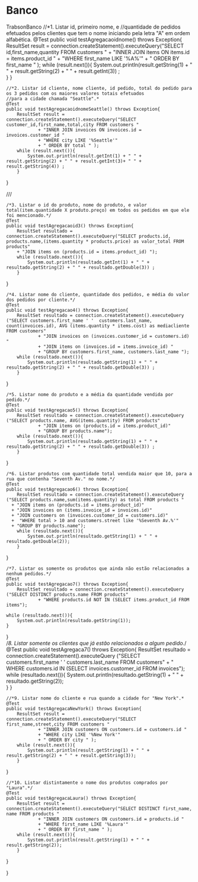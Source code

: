 # Banco
TrabsonBanco
//*1. Listar id, primeiro nome, e 
	//quantidade de pedidos efetuados pelos clientes que tem o nome iniciando pela letra "A" em ordem alfabética.
	@Test
	public void testAgregacaoidnome() throws Exception{
		ResultSet result = connection.createStatement().executeQuery("SELECT id,first_name,quantity FROM customers "
				+ "INNER JOIN items ON items.id = items.product_id "
				+ "WHERE first_name LIKE '%A%'"
				+ " ORDER BY first_name " );
		while (result.next()){
			System.out.println(result.getString(1) + " " + result.getString(2) + " " + result.getInt(3)) ;	
		}
}


	//*2. Listar id cliente, nome cliente, id pedido, total do pedido para os 3 pedidos com os maiores valores totais efetuados 
	//para a cidade chamada "Seattle".*	
	@Test
	public void testAgregacaoidnomeSeattle() throws Exception{
		ResultSet result = connection.createStatement().executeQuery("SELECT customer_id,first_name,total,city FROM customers "
				+ "INNER JOIN invoices ON invoices.id = invoices.customer_id "
				+ "WHERE city LIKE '%Seattle'"
				+ " ORDER BY total " );
		while (result.next()){
			System.out.println(result.getInt(1) + " " + result.getString(2) + " " + result.getInt(3)+ " " + result.getString(4)) ;	
		}
}
	
///

	/*3. Listar o id do produto, nome do produto, e valor total(item.quantidade X produto.preço) em todos os pedidos em que ele foi mencionado.*/
	@Test
	public void testAgregacaoid3() throws Exception{
		ResultSet resultado = connection.createStatement().executeQuery("SELECT products.id, products.name,(items.quantity * products.price) as valor_total FROM products"
	    + "JOIN items on (products.id = items.product_id) ");
		while (resultado.next()){
			System.out.println(resultado.getInt(1) + " " + resultado.getString(2) + " " + resultado.getDouble(3)) ;	
		}
}		
	

	/*4. Listar nome do cliente, quantidade dos pedidos, e média do valor dos pedidos por cliente.*/
	@Test
	public void testAgregacao4() throws Exception{
		ResultSet resultado = connection.createStatement().executeQuery ("SELECT customers.first_name ' '  customers.last_name, count(invoices.id), AVG (items.quantity * items.cost) as mediacliente FROM customers"
				+ "JOIN invoices on (invoices.customer_id = customers.id) "
				+ "JOIN items on (invoices.id = items.invoice_id) "
				+ "GROUP BY customers.first_name, customers.last_name ");
		while (resultado.next()){
			System.out.println(resultado.getString(1) + " " + resultado.getString(2) + " " + resultado.getDouble(3)) ;	
		}
}	

	/*5. Listar nome do produto e a média da quantidade vendida por pedido.*/
	@Test
	public void testAgregacao5() throws Exception{
		ResultSet resultado = connection.createStatement().executeQuery ("SELECT products.name, AVG(items.quantity) FROM products"
				+ "JOIN items on (products.id = items.product_id)"
				+ "GROUP BY products.name");
		while (resultado.next()){
			System.out.println(resultado.getString(1) + " " + resultado.getString(2) + " " + resultado.getDouble(3)) ;	
		}
}	

	/*6. Listar produtos com quantidade total vendida maior que 10, para a rua que contenha "Seventh Av." no nome.*/
	@Test
	public void testAgregacao6() throws Exception{
		ResultSet resultado = connection.createStatement().executeQuery ("SELECT products.name,sum(items.quantity) as total FROM products "
	  + "JOIN items on (products.id = items.product_id)"
	  + "JOIN invoices on (items.invoice_id = invoices.id)"
	  + "JOIN customers on (invoices.customer_id = customers.id)"
	  +  "WHERE total > 10 and customers.street like '%Seventh Av.%'"
	  + "GROUP BY products.name"); 
		while (resultado.next()){
			System.out.println(resultado.getString(1) + " " + resultado.getDouble(2));
		}
}	
		

	/*7. Listar os somente os produtos que ainda não estão relacionados a nenhum pedidos.*/
	@Test
	public void testAgregacao7() throws Exception{
		ResultSet resultado = connection.createStatement().executeQuery ("SELECT DISTINCT products.name FROM products"
				+ "WHERE products.id NOT IN (SELECT items.product_id FROM items");
	
	while (resultado.next()){
		System.out.println(resultado.getString(1));	
	}
}	
	/*8. Listar somente os clientes que já estão relacionados a algum pedido.*/
	@Test
	public void testAgregaca7() throws Exception{
		ResultSet resultado = connection.createStatement().executeQuery ("SELECT customers.first_name ' ' customers.last_name FROM customers"
				+ " WHERE customers.id IN (SELECT invoices.customer_id FROM invoices");
		while (resultado.next()){
			System.out.println(resultado.getString(1) + " " + resultado.getString(2));	
	}
}

	//*9. Listar nome do cliente e rua quando a cidade for "New York".*
	@Test
	public void testAgregacaNewYork() throws Exception{
		ResultSet result = connection.createStatement().executeQuery("SELECT first_name,street,city FROM customers "
				+ "INNER JOIN customers ON customers.id = customers.id "
				+ "WHERE city LIKE '%New York'"
				+ " ORDER BY city " );
		while (result.next()){
			System.out.println(result.getString(1) + " " + result.getString(2) + " " + result.getString(3));	
		}
}
	
	

	//*10. Listar distintamente o nome dos produtos comprados por "Laura".*/
	@Test
	public void testAgregacaLaura() throws Exception{
		ResultSet result = connection.createStatement().executeQuery("SELECT DISTINCT first_name, name FROM products "
				+ "INNER JOIN customers ON customers.id = products.id "
				+ "WHERE first_name LIKE '%Laura'"
				+ " ORDER BY first_name " );
		while (result.next()){
			System.out.println(result.getString(1) + " " + result.getString(2));	
		}
}
	
	
}
